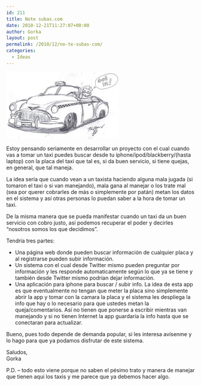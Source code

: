 ```yaml
---
id: 211
title: Note subas.com
date: 2010-12-21T11:27:07+00:00
author: Gorka
layout: post
permalink: /2010/12/no-te-subas-com/
categories:
  - Ideas
---
```

<img style="margin: auto;" src="/wp-content/uploads/2010/12/no-te-subas.jpg" alt="No te subas" />

Estoy pensando seriamente en desarrollar un proyecto con el cual cuando vas a tomar un taxi puedes buscar desde tu iphone/ipod/blackberry/(hasta laptop) con la placa del taxi que tal es, si da buen servicio, si tiene quejas, en general, que tal maneja.

La idea sería que cuando vean a un taxista haciendo alguna mala jugada (si tomaron el taxi o si van manejando), mala gana al manejar o los trate mal (sea por querer cobrarles de más o simplemente por patán) metan los datos en el sistema y así otras personas lo puedan saber a la hora de tomar un taxi.

De la misma manera que se pueda manifestar cuando un taxi da un buen servicio con cobro justo, así podemos recuperar el poder y decirles “nosotros somos los que decidimos”.

Tendría tres partes:

- Una página web donde pueden buscar información de cualquier placa y al registrarse pueden subir información.
- Un sistema con el cual desde Twitter mismo pueden preguntar por información y les responde automaticamente según lo que ya se tiene y también desde Twitter mismo podrían dejar información.
- Una aplicación para iphone para buscar / subir info. La idea de esta app es que eventualmente no tengan que meter la placa sino simplemente abrir la app y tomar con la camara la placa y el sistema les despliega la info que hay o lo necesario para que ustedes metan la queja/comentarios. Así no tienen que ponerse a escribir mientras van manejando y si no tienen Internet la app guardaría la info hasta que se conectaran para actualizar.

Bueno, pues todo depende de demanda  popular, si les interesa avísenme y lo hago para que ya podamos disfrutar de este sistema.

Saludos,<br />
Gorka

P.D. – todo esto viene porque no saben el pésimo trato y manera de manejar que tienen aqui los taxis y me parece que ya debemos hacer algo.
